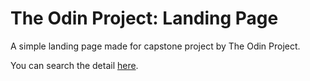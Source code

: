 # The Odin Project: Landing Page
A simple landing page made for capstone project by The Odin Project.


You can search the detail [here](https://www.theodinproject.com/lessons/foundations-landing-page).
